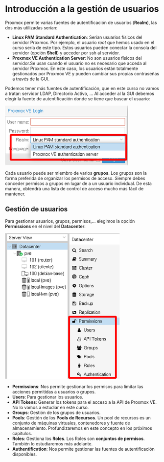 # Introducción a la gestión de usuarios

Proxmox permite varias fuentes de autentificación de usuarios (**Realm**), las dos más utilizadas serían:

* **Linux PAM Standard Authentication**: Serían usuarios físicos del servidor Proxmox. Por ejemplo, el usuario *root* que hemos usado en el curso sería de este tipo. Estos usuarios pueden conectar la consola del servidor (opción **Shell**) y acceder por ssh al servidor.
* **Proxmox VE Authentication Server**: No son usuarios físicos del servidor.Se usan cuando el usuario no es necesario que acceda al servidor Proxmox. En este caso, los usuarios están totalmente gestionados por Proxmox VE y pueden cambiar sus propias contraseñas a través de la GUI. 

Podemos tener más fuentes de autentificación, que en este curso no vamos a tratar: servidor LDAP, Directorio Activo, ...
Al acceder al la GUI debemos elegir la fuente de autentificación donde se tiene que buscar el usuario:

![usuarios](img/usuario1.png)

Cada usuario puede ser miembro de varios **grupos**. Los grupos son la forma preferida de organizar los permisos de acceso. Siempre debes conceder permisos a grupos en lugar de a un usuario individual. De esta manera, obtendrá una lista de control de acceso mucho más fácil de mantener.

## Gestión de usuarios

Para gestionar usuarios, grupos, permisos,... elegimos la opción **Permissions** en el nivel del **Datacenter**:

![usuarios](img/usuario2.png)

* **Permissions**: Nos permite gestionar los permisos para limitar las acciones permitidas a usuarios o grupos.
* **Users**: Para gestionar los usuarios.
* **API Tokens**: Generar los tokens para el acceso a la API de Proxmox VE. No lo vamos a estudiar en este curso.
* **Groups**: Gestión de los grupos de usuarios.
* **Pools**: Gestión de los **Pools de Recursos**. Un pool de recursos es un conjunto de máquinas virtuales, contenedores y fuente de almacenamiento. Profundizaremos en este concepto en los próximos capítulos.
* **Roles**: Gestiona los **Roles**. Los Roles son **conjuntos de permisos**. También lo estudiaremos más adelante.
* **Authentification**: Nos permite gestionar las fuentes de autentificación disponibles.

